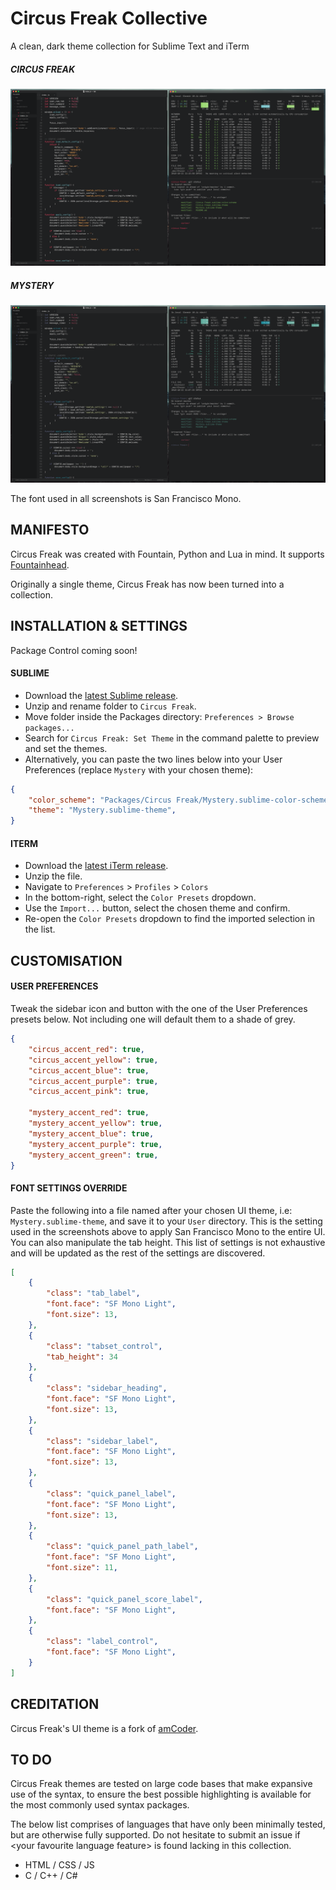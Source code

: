 # Circus Freak Collective
A clean, dark theme collection for Sublime Text and iTerm

##### CIRCUS FREAK
![](screenshots/freak_iterm.png)

##### MYSTERY
![](screenshots/mystery_iterm.png)

The font used in all screenshots is San Francisco Mono.

## MANIFESTO
Circus Freak was created with Fountain, Python and Lua in mind.  It supports [Fountainhead](https://packagecontrol.io/packages/Fountainhead).

Originally a single theme, Circus Freak has now been turned into a collection.

## INSTALLATION & SETTINGS
Package Control coming soon!

#### SUBLIME
+ Download the [latest Sublime release](https://github.com/thehfd/circus-freak/releases).
+ Unzip and rename folder to `Circus Freak`.
+ Move folder inside the Packages directory: `Preferences > Browse packages...`
+ Search for `Circus Freak: Set Theme` in the command palette to preview and set the themes.
+ Alternatively, you can paste the two lines below into your User Preferences (replace `Mystery` with your chosen theme):

```json
{
	"color_scheme": "Packages/Circus Freak/Mystery.sublime-color-scheme",
	"theme": "Mystery.sublime-theme",
}
```

#### ITERM
+ Download the [latest iTerm release](https://github.com/thehfd/circus-freak/releases).
+ Unzip the file.
+ Navigate to `Preferences` > `Profiles` > `Colors`
+ In the bottom-right, select the `Color Presets` dropdown.
+ Use the `Import...` button, select the chosen theme and confirm.
+ Re-open the `Color Presets` dropdown to find the imported selection in the list.

## CUSTOMISATION
#### USER PREFERENCES
Tweak the sidebar icon and button with the one of the User Preferences presets below.  Not including one will default them to a shade of grey.

```json
{
	"circus_accent_red": true,
	"circus_accent_yellow": true,
	"circus_accent_blue": true,
	"circus_accent_purple": true,
	"circus_accent_pink": true,

	"mystery_accent_red": true,
	"mystery_accent_yellow": true,
	"mystery_accent_blue": true,
	"mystery_accent_purple": true,
	"mystery_accent_green": true,
}
```

#### FONT SETTINGS OVERRIDE
Paste the following into a file named after your chosen UI theme, i.e: `Mystery.sublime-theme`, and save it to your `User` directory.  This is the setting used in the screenshots above to apply San Francisco Mono to the entire UI.  You can also manipulate the tab height.  This list of settings is not exhaustive and will be updated as the rest of the settings are discovered.

```json
[
	{
		"class": "tab_label",
		"font.face": "SF Mono Light",
		"font.size": 13,
	},
	{
		"class": "tabset_control",
		"tab_height": 34
	},
	{
		"class": "sidebar_heading",
		"font.face": "SF Mono Light",
		"font.size": 13,
	},
	{
		"class": "sidebar_label",
		"font.face": "SF Mono Light",
		"font.size": 13,
	},
	{
		"class": "quick_panel_label",
		"font.face": "SF Mono Light",
		"font.size": 13,
	},
	{
		"class": "quick_panel_path_label",
		"font.face": "SF Mono Light",
		"font.size": 11,
	},
	{
		"class": "quick_panel_score_label",
		"font.face": "SF Mono Light",
	},
	{
		"class": "label_control",
		"font.face": "SF Mono Light",
	}
]
```

## CREDITATION
Circus Freak's UI theme is a fork of [amCoder](https://packagecontrol.io/packages/Theme%20-%20amCoder).

## TO DO
Circus Freak themes are tested on large code bases that make expansive use of the syntax, to ensure the best possible highlighting is available for the most commonly used syntax packages.

The below list comprises of languages that have only been minimally tested, but are otherwise fully supported.  Do not hesitate to submit an issue if \<your favourite language feature\> is found lacking in this collection.

+ HTML / CSS / JS
+ C / C++ / C#